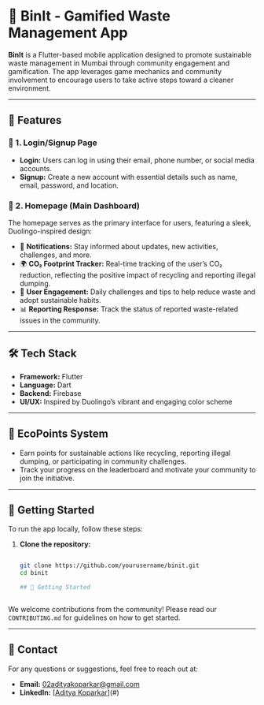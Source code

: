 # 🌿 BinIt - Gamified Waste Management App

**BinIt** is a Flutter-based mobile application designed to promote sustainable waste management in Mumbai through community engagement and gamification. The app leverages game mechanics and community involvement to encourage users to take active steps toward a cleaner environment.

---

## 🚀 Features

### 📝 1. Login/Signup Page
- **Login:** Users can log in using their email, phone number, or social media accounts.
- **Signup:** Create a new account with essential details such as name, email, password, and location.

### 🏡 2. Homepage (Main Dashboard)
The homepage serves as the primary interface for users, featuring a sleek, Duolingo-inspired design:
- 🔔 **Notifications:** Stay informed about updates, new activities, challenges, and more.
- 🌍 **CO₂ Footprint Tracker:** Real-time tracking of the user’s CO₂ reduction, reflecting the positive impact of recycling and reporting illegal dumping.
- 🎯 **User Engagement:** Daily challenges and tips to help reduce waste and adopt sustainable habits.
- 📊 **Reporting Response:** Track the status of reported waste-related issues in the community.

---

## 🛠️ Tech Stack
- **Framework:** Flutter
- **Language:** Dart
- **Backend:** Firebase
- **UI/UX:** Inspired by Duolingo’s vibrant and engaging color scheme

---

## 🌱 EcoPoints System
- Earn points for sustainable actions like recycling, reporting illegal dumping, or participating in community challenges.
- Track your progress on the leaderboard and motivate your community to join the initiative.

---

## 📱 Getting Started

To run the app locally, follow these steps:

1. **Clone the repository:**
   ```bash
   
   git clone https://github.com/yourusername/binit.git
   cd binit

   ## 📱 Getting Started



We welcome contributions from the community! Please read our `CONTRIBUTING.md` for guidelines on how to get started.

---

## 📧 Contact

For any questions or suggestions, feel free to reach out at:
- **Email:** 02adityakoparkar@gmail.com
- **LinkedIn:** [[Aditya Koparkar](https://www.linkedin.com/in/aditya-koparkar-68a5232a7/)](#)

